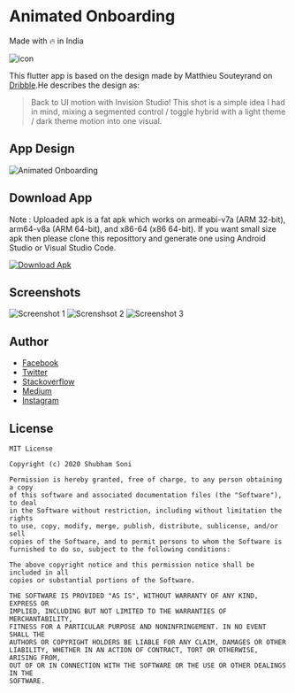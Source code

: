 # Animated Onboarding
Made with 🔥 in India

![icon](https://github.com/shubhamhackz/animated_onboarding/blob/master/files/icon.png)

This flutter app is based on the design made by Matthieu Souteyrand on [Dribble](https://dribbble.com/shots/5846239-Light-dark-toggle-switch-InVision-Studio).He describes the design as: 
> Back to UI motion with Invision Studio! This shot is a simple idea I had in mind, mixing a segmented control / toggle hybrid with a light theme / dark theme motion into one visual.

## App Design 
![Animated Onboarding](https://github.com/shubhamhackz/animated_onboarding/blob/master/files/preview.gif)

## Download App
Note : Uploaded apk is a fat apk which works on armeabi-v7a (ARM 32-bit), arm64-v8a (ARM 64-bit), and x86-64 (x86 64-bit). If you want small size apk then please clone this reposittory and generate one using Android Studio or Visual Studio Code.

 
[![Download Apk](https://github.com/shubhamhackz/light_dark_toggle/blob/master/files/apk_btn.png)](https://github.com/shubhamhackz/animated_onboarding/blob/master/files/app-release.apk)

## Screenshots 
![Screenshot 1](https://github.com/shubhamhackz/animated_onboarding/blob/master/files/screenshot_1.png) ![Screnshsot 2](https://github.com/shubhamhackz/animated_onboarding/blob/master/files/screenshot_2.png) ![Screenshot 3](https://github.com/shubhamhackz/animated_onboarding/blob/master/files/screenshot_3.png) 


## Author 
- [Facebook](https://www.facebook.com/shubhamhackz)
- [Twitter](https://www.twitter.com/shubhamhackz)
- [Stackoverflow](https://stackoverflow.com/users/6915572/shubhamhackz?tab=profile)
- [Medium](https://medium.com/@shubhamhackzz)
- [Instagram](https://www.instagram.com/shubhamhackz)

## License 

```
MIT License

Copyright (c) 2020 Shubham Soni

Permission is hereby granted, free of charge, to any person obtaining a copy
of this software and associated documentation files (the "Software"), to deal
in the Software without restriction, including without limitation the rights
to use, copy, modify, merge, publish, distribute, sublicense, and/or sell
copies of the Software, and to permit persons to whom the Software is
furnished to do so, subject to the following conditions:

The above copyright notice and this permission notice shall be included in all
copies or substantial portions of the Software.

THE SOFTWARE IS PROVIDED "AS IS", WITHOUT WARRANTY OF ANY KIND, EXPRESS OR
IMPLIED, INCLUDING BUT NOT LIMITED TO THE WARRANTIES OF MERCHANTABILITY,
FITNESS FOR A PARTICULAR PURPOSE AND NONINFRINGEMENT. IN NO EVENT SHALL THE
AUTHORS OR COPYRIGHT HOLDERS BE LIABLE FOR ANY CLAIM, DAMAGES OR OTHER
LIABILITY, WHETHER IN AN ACTION OF CONTRACT, TORT OR OTHERWISE, ARISING FROM,
OUT OF OR IN CONNECTION WITH THE SOFTWARE OR THE USE OR OTHER DEALINGS IN THE
SOFTWARE.
```


